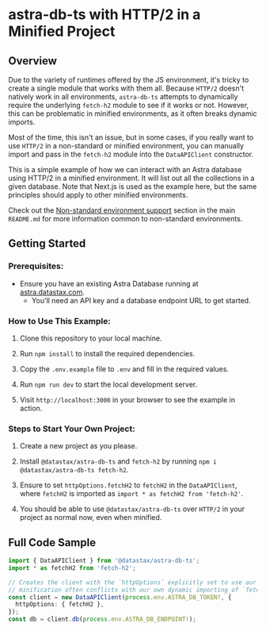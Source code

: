# astra-db-ts with HTTP/2 in a Minified Project

## Overview

Due to the variety of runtimes offered by the JS environment, it's tricky to create a single module that
works with them all. Because `HTTP/2` doesn't natively work in all environments, `astra-db-ts` attempts
to dynamically require the underlying `fetch-h2` module to see if it works or not. However, this can be
problematic in minified environments, as it often breaks dynamic imports.

Most of the time, this isn't an issue, but in some cases, if you really want to use `HTTP/2` in a
non-standard or minified environment, you can manually import and pass in the `fetch-h2` module
into the `DataAPIClient` constructor.

This is a simple example of how we can interact with an Astra database using HTTP/2 in a minified
environment. It will list out all the collections in a given database. Note that Next.js is used as
the example here, but the same principles should apply to other minified environments.

Check out the [Non-standard environment support](../../README.md#non-standard-environment-support) section 
in the main `README.md` for more information common to non-standard environments.

## Getting Started

### Prerequisites:

- Ensure you have an existing Astra Database running at [astra.datastax.com](https://astra.datastax.com/).
    - You'll need an API key and a database endpoint URL to get started.

### How to Use This Example:

1. Clone this repository to your local machine.

2. Run `npm install` to install the required dependencies.

3. Copy the `.env.example` file to `.env` and fill in the required values.

4. Run `npm run dev` to start the local development server.

5. Visit `http://localhost:3000` in your browser to see the example in action.

### Steps to Start Your Own Project:

1. Create a new project as you please.

2. Install `@datastax/astra-db-ts` and `fetch-h2` by running `npm i @datastax/astra-db-ts fetch-h2`.

3. Ensure to set `httpOptions.fetchH2` to `fetchH2` in the `DataAPIClient`, where `fetchH2` is
   imported as `import * as fetchH2 from 'fetch-h2'`.

4. You should be able to use `@datastax/astra-db-ts` over `HTTP/2` in your project as normal now, 
   even when minified.

## Full Code Sample

```ts
import { DataAPIClient } from '@datastax/astra-db-ts';
import * as fetchH2 from 'fetch-h2';

// Creates the client with the `httpOptions` explicitly set to use our `fetchH2` client as 
// minification often conflicts with our own dynamic importing of `fetch-h2`.
const client = new DataAPIClient(process.env.ASTRA_DB_TOKEN!, {
  httpOptions: { fetchH2 },
});
const db = client.db(process.env.ASTRA_DB_ENDPOINT!);
```

